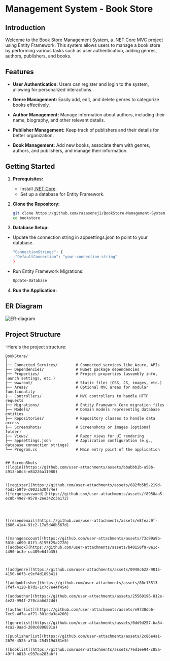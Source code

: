 # Management System - Book Store

## Introduction

Welcome to the Book Store Management System, a .NET Core MVC project using Entity Framework. This system allows users to manage a book store by performing various tasks such as user authentication, adding genres, authors, publishers, and books.

## Features

- **User Authentication:** Users can register and login to the system, allowing for personalized interactions.

- **Genre Management:** Easily add, edit, and delete genres to categorize books effectively.

- **Author Management:** Manage information about authors, including their name, biography, and other relevant details.

- **Publisher Management:** Keep track of publishers and their details for better organization.

- **Book Management:** Add new books, associate them with genres, authors, and publishers, and manage their information.

## Getting Started

1. **Prerequisites:**
   - Install [.NET Core](https://dotnet.microsoft.com/download).
   - Set up a database for Entity Framework.

2. **Clone the Repository:**
   ```bash
   git clone https://github.com/razasoneji/BookStore-Management-System.git
   cd bookstore
3. **Database Setup:**
  - Update the connection string in appsettings.json to point to your database.
    ```bash
    "ConnectionStrings": {
     "DefaultConnection": "your-connection-string"
    }
  - Run Entity Framework Migrations:
    ```bash
    Update-Database
4. **Run the Application:**

## ER Diagram

![ER-diagram](https://github.com/user-attachments/assets/e7c08435-d565-4a22-9555-1a63570348fc)

## Project Structure

-Here's the project structure:

```plaintext
BookStore/
│
├── Connected Services/        # Connected services like Azure, APIs
├── Dependencies/              # NuGet package dependencies
├── Properties/                # Project properties (assembly info, launch settings, etc.)
├── wwwroot/                   # Static files (CSS, JS, images, etc.)
├── Areas/                     # Optional MVC areas for modular functionality
├── Controllers/               # MVC controllers to handle HTTP requests
├── Migrations/                # Entity Framework Core migration files
├── Models/                    # Domain models representing database entities
├── Repositories/              # Repository classes to handle data access
├── Screenshots/               # Screenshots or images (optional folder)
├── Views/                     # Razor views for UI rendering
├── appsettings.json           # Application configuration (e.g., database connection strings)
└── Program.cs                 # Main entry point of the application


## ScreenShots
![login](https://github.com/user-attachments/assets/bbabbb1b-a58b-4913-b0c3-e84226a11980)


![register](https://github.com/user-attachments/assets/882fb5b5-219d-45d3-b9f9-c9033a30f74e)
![forgotpassword](https://github.com/user-attachments/assets/f8958aa5-ec8b-49e7-9578-2ee342c3a172)




![resendemail](https://github.com/user-attachments/assets/e8feac9f-1686-41a4-91c2-17a5d40b567d)


![manageaccount](https://github.com/user-attachments/assets/73c99a9b-501b-4699-81f1-8155f25a2720)
![addbook](https://github.com/user-attachments/assets/b40150f9-8e1c-4490-bc3e-cc489e64fb35)



![addgenre](https://github.com/user-attachments/assets/0948c622-9015-4150-b6f3-c9cf4d189341)

![addpublisher](https://github.com/user-attachments/assets/80c15513-7f4f-4120-b7d1-1c7c7e44f454)

![addauthor](https://github.com/user-attachments/assets/25560196-812e-4e23-994f-270caa6d22dd)

![authorlist](https://github.com/user-attachments/assets/e9738db6-7ec9-4d7a-af71-301cda3e4200)

![genrelist](https://github.com/user-attachments/assets/0dd9d257-ba84-4ca2-9aad-280c6806891a)

![publisherlist](https://github.com/user-attachments/assets/2c86e4a1-2676-4525-a74b-254519d381e5)

![booklist](https://github.com/user-attachments/assets/7ed1ee94-c85a-49ff-b818-c937ea283abf)

